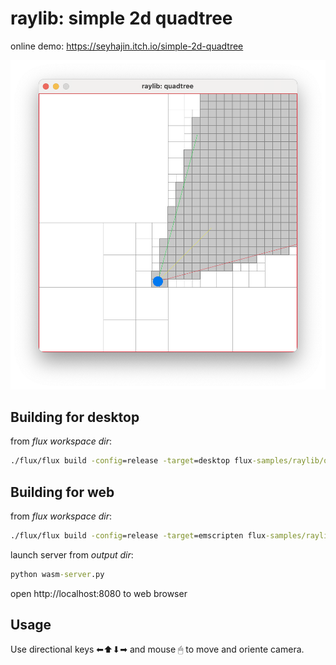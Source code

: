 # raylib: simple 2d quadtree

online demo: https://seyhajin.itch.io/simple-2d-quadtree

![quadtree](quadtree.png)
## Building for desktop

from *flux workspace dir*:
```cmd
./flux/flux build -config=release -target=desktop flux-samples/raylib/quadtree
```

## Building for web

from *flux workspace dir*:
```cmd
./flux/flux build -config=release -target=emscripten flux-samples/raylib/quadtree
```

launch server from *output dir*:
```cmd
python wasm-server.py
```
 open http://localhost:8080 to web browser

## Usage

Use directional keys ⬅⬆⬇➡ and mouse 🖱 to move and oriente camera.
